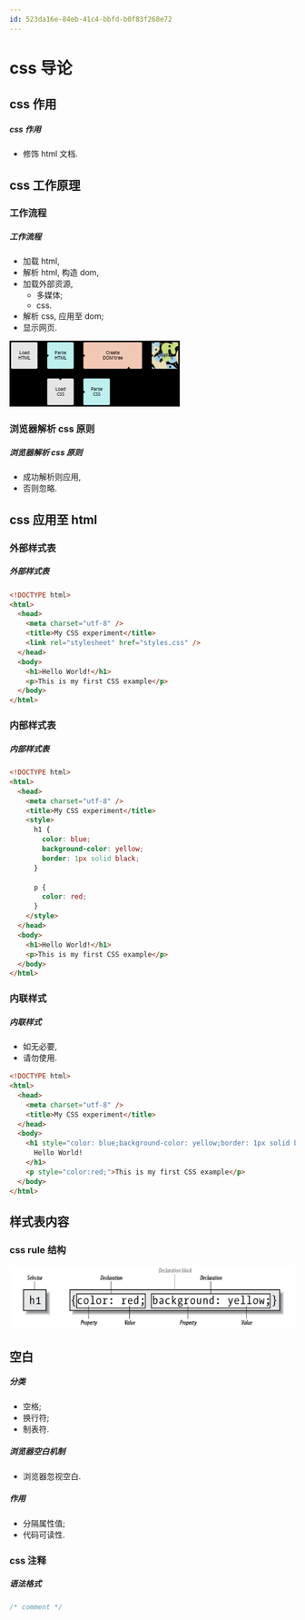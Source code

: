 ```yaml
---
id: 523da16e-84eb-41c4-bbfd-b0f83f268e72
---
```


# css 导论

## css 作用

##### css 作用

- 修饰 html 文档.

## css 工作原理

### 工作流程

##### 工作流程

- 加载 html,
- 解析 html, 构造 dom,
- 加载外部资源,
  - 多媒体;
  - css.
- 解析 css, 应用至 dom;
- 显示网页.

![工作流程](./images/2022-05-20-19-39-11.png)

### 浏览器解析 css 原则

##### 浏览器解析 css 原则

- 成功解析则应用,
- 否则忽略.

## css 应用至 html

### 外部样式表

##### 外部样式表

```html
<!DOCTYPE html>
<html>
  <head>
    <meta charset="utf-8" />
    <title>My CSS experiment</title>
    <link rel="stylesheet" href="styles.css" />
  </head>
  <body>
    <h1>Hello World!</h1>
    <p>This is my first CSS example</p>
  </body>
</html>
```

### 内部样式表

##### 内部样式表

```html
<!DOCTYPE html>
<html>
  <head>
    <meta charset="utf-8" />
    <title>My CSS experiment</title>
    <style>
      h1 {
        color: blue;
        background-color: yellow;
        border: 1px solid black;
      }

      p {
        color: red;
      }
    </style>
  </head>
  <body>
    <h1>Hello World!</h1>
    <p>This is my first CSS example</p>
  </body>
</html>
```

### 内联样式

##### 内联样式

- 如无必要,
- 请勿使用.

```html
<!DOCTYPE html>
<html>
  <head>
    <meta charset="utf-8" />
    <title>My CSS experiment</title>
  </head>
  <body>
    <h1 style="color: blue;background-color: yellow;border: 1px solid black;">
      Hello World!
    </h1>
    <p style="color:red;">This is my first CSS example</p>
  </body>
</html>
```

## 样式表内容

### css rule 结构

![css rule 结构](./images/2022-05-30-19-09-54.png)

## 空白

##### 分类

- 空格;
- 换行符;
- 制表符.

##### 浏览器空白机制

- 浏览器忽视空白.

##### 作用

- 分隔属性值;
- 代码可读性.

### css 注释

##### 语法格式

```css
/* comment */
```
